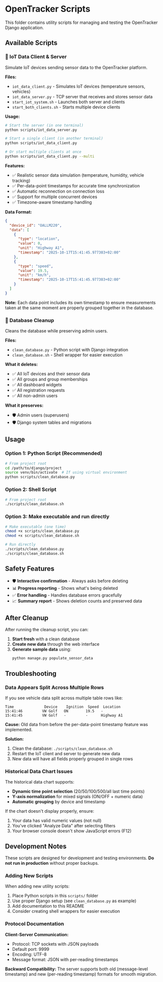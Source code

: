 # OpenTracker Scripts

This folder contains utility scripts for managing and testing the OpenTracker Django application.

## Available Scripts

### 📡 IoT Data Client & Server

Simulate IoT devices sending sensor data to the OpenTracker platform.

**Files:**
- `iot_data_client.py` - Simulates IoT devices (temperature sensors, vehicles)
- `iot_data_server.py` - TCP server that receives and stores sensor data
- `start_iot_system.sh` - Launches both server and clients
- `start_both_clients.sh` - Starts multiple device clients

**Usage:**
```bash
# Start the server (in one terminal)
python scripts/iot_data_server.py

# Start a single client (in another terminal)
python scripts/iot_data_client.py

# Or start multiple clients at once
python scripts/iot_data_client.py --multi
```

**Features:**
- ✅ Realistic sensor data simulation (temperature, humidity, vehicle tracking)
- ✅ Per-data-point timestamps for accurate time synchronization
- ✅ Automatic reconnection on connection loss
- ✅ Support for multiple concurrent devices
- ✅ Timezone-aware timestamp handling

**Data Format:**
```json
{
  "device_id": "OALLM220",
  "data": [
    {
      "type": "location",
      "value": 0,
      "unit": "Highway A1",
      "timestamp": "2025-10-17T15:41:45.977303+02:00"
    },
    {
      "type": "speed",
      "value": 19.5,
      "unit": "km/h",
      "timestamp": "2025-10-17T15:41:45.977303+02:00"
    }
  ]
}
```

**Note:** Each data point includes its own timestamp to ensure measurements taken at the same moment are properly grouped together in the database.

### 🧹 Database Cleanup

Cleans the database while preserving admin users.

**Files:**
- `clean_database.py` - Python script with Django integration
- `clean_database.sh` - Shell wrapper for easier execution

**What it deletes:**
- ✅ All IoT devices and their sensor data
- ✅ All groups and group memberships
- ✅ All dashboard widgets
- ✅ All registration requests
- ✅ All non-admin users

**What it preserves:**
- 🛡️ Admin users (superusers)
- 🛡️ Django system tables and migrations

## Usage

### Option 1: Python Script (Recommended)
```bash
# From project root
cd /path/to/django/project
source venv/bin/activate  # If using virtual environment
python scripts/clean_database.py
```

### Option 2: Shell Script
```bash
# From project root
./scripts/clean_database.sh
```

### Option 3: Make executable and run directly
```bash
# Make executable (one time)
chmod +x scripts/clean_database.py
chmod +x scripts/clean_database.sh

# Run directly
./scripts/clean_database.py
./scripts/clean_database.sh
```

## Safety Features

- 🛡️ **Interactive confirmation** - Always asks before deleting
- 📊 **Progress reporting** - Shows what's being deleted
- ✅ **Error handling** - Handles database errors gracefully
- 📈 **Summary report** - Shows deletion counts and preserved data

## After Cleanup

After running the cleanup script, you can:

1. **Start fresh** with a clean database
2. **Create new data** through the web interface
3. **Generate sample data** using:
   ```bash
   python manage.py populate_sensor_data
   ```

## Troubleshooting

### Data Appears Split Across Multiple Rows

If you see vehicle data split across multiple table rows like:
```
Time              Device    Ignition  Speed  Location
15:41:46         VW Golf   ON        19.5   -
15:41:45         VW Golf   -         -      Highway A1
```

**Cause:** Old data from before the per-data-point timestamp feature was implemented.

**Solution:**
1. Clean the database: `./scripts/clean_database.sh`
2. Restart the IoT client and server to generate new data
3. New data will have all fields properly grouped in single rows

### Historical Data Chart Issues

The historical data chart supports:
- **Dynamic time point selection** (20/50/100/500/all last time points)
- **Y-axis normalization** for mixed signals (ON/OFF + numeric data)
- **Automatic grouping** by device and timestamp

If the chart doesn't display properly, ensure:
1. Your data has valid numeric values (not null)
2. You've clicked "Analyze Data" after selecting filters
3. Your browser console doesn't show JavaScript errors (F12)

## Development Notes

These scripts are designed for development and testing environments. **Do not run in production** without proper backups.

### Adding New Scripts

When adding new utility scripts:
1. Place Python scripts in this `scripts/` folder
2. Use proper Django setup (see `clean_database.py` as example)
3. Add documentation to this README
4. Consider creating shell wrappers for easier execution

### Protocol Documentation

**Client-Server Communication:**
- Protocol: TCP sockets with JSON payloads
- Default port: 9999
- Encoding: UTF-8
- Message format: JSON with per-reading timestamps

**Backward Compatibility:**
The server supports both old (message-level timestamp) and new (per-reading timestamp) formats for smooth migration.
